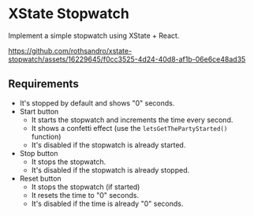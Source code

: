 # XState Stopwatch

Implement a simple stopwatch using XState + React.

https://github.com/rothsandro/xstate-stopwatch/assets/16229645/f0cc3525-4d24-40d8-af1b-06e6ce48ad35

## Requirements

- It's stopped by default and shows "0" seconds.
- Start button
  - It starts the stopwatch and increments the time every second.
  - It shows a confetti effect (use the `letsGetThePartyStarted()` function)
  - It's disabled if the stopwatch is already started.
- Stop button
  - It stops the stopwatch.
  - It's disabled if the stopwatch is already stopped.
- Reset button
  - It stops the stopwatch (if started)
  - It resets the time to "0" seconds.
  - It's disabled if the time is already "0" seconds.
